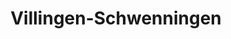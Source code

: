 ---
title: Villingen-Schwenningen
url: /villingen-schwenningen/
latitude: 48.081
longitude: 8.503
---